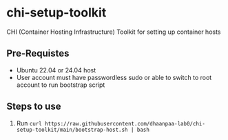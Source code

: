 # chi-setup-toolkit

CHI (Container Hosting Infrastructure) Toolkit for setting up container hosts

## Pre-Requistes

- Ubuntu 22.04 or 24.04 host
- User account must have passwordless sudo or able to switch to root account to run bootstrap script

## Steps to use

1. Run `curl https://raw.githubusercontent.com/dhaanpaa-lab0/chi-setup-toolkit/main/bootstrap-host.sh | bash`
